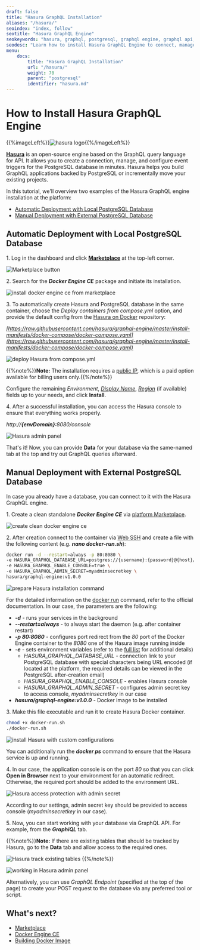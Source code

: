 ```yaml
---
draft: false
title: "Hasura GraphQL Installation"
aliases: "/hasura/"
seoindex: "index, follow"
seotitle: "Hasura GraphQL Engine"
seokeywords: "hasura, graphql, postgresql, graphql engine, graphql api, hasura graphql, hasura graphql engine,  postgresql database, hasura postgresql, install hasura, hasura docker, graphql docker, deploy hasura, hasura external postgresql"
seodesc: "Learn how to install Hasura GraphQL Engine to connect, manage, and track events of your PostgreSQL database. Follow the steps required to deploy Hasura automatically with local PostgreSQL or manually with the external database."
menu:
    docs:
        title: "Hasura GraphQL Installation"
        url: "/hasura/"
        weight: 70
        parent: "postgresql"
        identifier: "hasura.md"
---
```


# How to Install Hasura GraphQL Engine

{{%imageLeft%}}![hasura logo](01-hasura-logo.png){{%/imageLeft%}}

**[Hasura](https://hasura.io/)** is an open-source engine based on the GraphQL query language for API. It allows you to create a connection, manage, and configure event triggers for the PostgreSQL database in minutes. Hasura helps you build GraphQL applications backed by PostgreSQL or incrementally move your existing projects.

In this tutorial, we'll overview two examples of the Hasura GraphQL engine installation at the platform:

* [Automatic Deployment with Local PostgreSQL Database](#automatic-deployment-with-local-postgresql-database)
* [Manual Deployment with External PostgreSQL Database](#manual-deployment-with-external-postgresql-database)


## Automatic Deployment with Local PostgreSQL Database

1\. Log in the dashboard and click **[Marketplace](/marketplace/)** at the top-left corner.

![Marketplace button](02-marketplace-button.png)

2\. Search for the ***Docker Engine CE*** package and initiate its installation.

![install docker engine ce from marketplace](03-install-docker-engine-ce-from-marketplace.png)

3\. To automatically create Hasura and PostgreSQL database in the same container, choose the *Deploy containers from compose.yml* option, and provide the default config from the [Hasura on Docker](https://github.com/hasura/graphql-engine/tree/master/install-manifests/docker-compose) repository:

_[https://raw.githubusercontent.com/hasura/graphql-engine/master/install-manifests/docker-compose/docker-compose.yaml](https://raw.githubusercontent.com/hasura/graphql-engine/master/install-manifests/docker-compose/docker-compose.yaml)_

![deploy Hasura from compose.yml](04-deploy-hasura-from-compose.yml.png)

{{%note%}}**Note:** The installation requires a [public IP](/public-ip/), which is a paid option available for billing users only.{{%/note%}}

Configure the remaining *Environment*, *[Display Name](/environment-aliases/)*, *[Region](/environment-regions/)* (if available) fields up to your needs, and click **Install**.

4\. After a successful installation, you can access the Hasura console to ensure that everything works properly.

*http://**{envDomain}**:8080/console*

![Hasura admin panel](05-hasura-admin-panel.png)

That's it! Now, you can provide **Data** for your database via the same-named tab at the top and try out GraphQL queries afterward.


## Manual Deployment with External PostgreSQL Database

In case you already have a database, you can connect to it with the Hasura GraphQL engine.

1\. Create a clean standalone ***Docker Engine CE*** via [platform Marketplace](/marketplace/).

![create clean docker engine ce](06-create-clean-docker-engine-ce.png)

2\. After creation connect to the container via [Web SSH](/web-ssh-client/) and create a file with the following content (e.g. ***nano docker-run.sh***):

```bash
docker run -d --restart=always -p 80:8080 \
-e HASURA_GRAPHQL_DATABASE_URL=postgres://{username}:{password}@{host}/{dbname} \
-e HASURA_GRAPHQL_ENABLE_CONSOLE=true \
-e HASURA_GRAPHQL_ADMIN_SECRET=myadminsecretkey \
hasura/graphql-engine:v1.0.0
```

![prepare Hasura installation command](07-prepare-hasura-installation-command.png)

For the detailed information on the [docker run](https://docs.docker.com/engine/reference/run/) command, refer to the official documentation. In our case, the parameters are the following:

* ***-d*** - runs your services in the background
* ***--restart=always*** - to always start the daemon (e.g. after container restart)
* ***-p 80:8080*** - configures port redirect from the *80* port of the Docker Engine container to the *8080* one of the Hasura image running inside
* ***-e*** - sets environment variables (refer to the [full list](https://docs.hasura.io/1.0/graphql/manual/deployment/graphql-engine-flags/reference.html) for additional details)
    * *HASURA_GRAPHQL_DATABASE_URL* - connection link to your PostgreSQL database with special characters being URL encoded (if located at the platform, the required details can be viewed in the PostgreSQL after-creation email)
    * *HASURA_GRAPHQL_ENABLE_CONSOLE* - enables Hasura console
    * *HASURA_GRAPHQL_ADMIN_SECRET* - configures admin secret key to access console, *myadminsecretkey* in our case
* ***hasura/graphql-engine:v1.0.0*** - Docker image to be installed

3\. Make this file executable and run it to create Hasura Docker container.

```bash
chmod +x docker-run.sh
./docker-run.sh
```

![install Hasura with custom configurations](08-install-hasura-with-custom-configurations.png)

You can additionally run the ***docker ps*** command to ensure that the Hasura service is up and running.

4\. In our case, the application console is on the port *80* so that you can click **Open in Browser** next to your environment for an automatic redirect. Otherwise, the required port should be added to the environment URL.

![Hasura access protection with admin secret](09-hasura-access-protection-with-admin-secret.png)

According to our settings, admin secret key should be provided to access console (*myadminsecretkey* in our case).

5\. Now, you can start working with your database via GraphQL API. For example, from the ***GraphiQL*** tab.

{{%note%}}**Note:** If there are existing tables that should be tracked by Hasura, go to the **Data** tab and allow access to the required ones.

![Hasura track existing tables](10-hasura-track-existing-tables.png)
{{%/note%}}

![working in Hasura admin panel](11-working-in-hasura-admin-panel.png)

Alternatively, you can use *GraphQL Endpoint* (specified at the top of the page) to create your POST request to the database via any preferred tool or script.


## What's next?

* [Marketplace](/marketplace)
* [Docker Engine CE](https://www.virtuozzo.com/company/blog/docker-engine-automatic-install-swarm-connect/)
* [Building Docker Image](/building-docker)